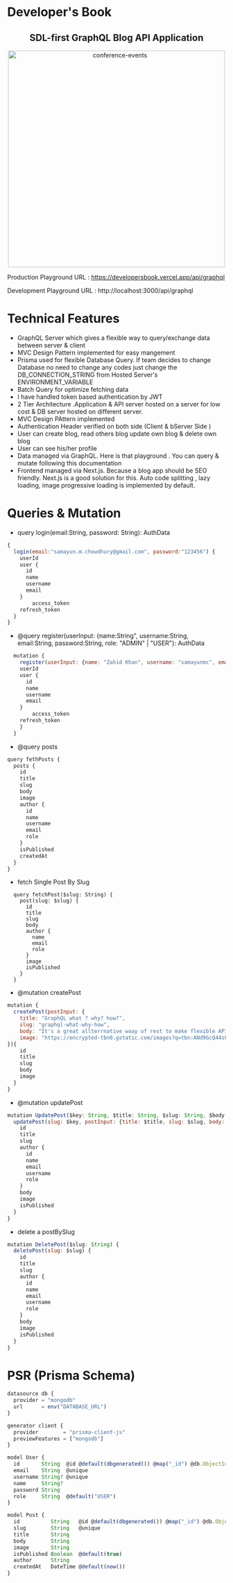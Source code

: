 # Developer's Book 

<h2 align="center"> SDL-first GraphQL Blog API Application </h2>

<p align="center">      
  <img src="https://miro.medium.com/max/6000/1*ZQywXQQMs32Dray68Sjptg.jpeg" alt="conference-events"  width="500px" /> </br>
</p>

Production Playground URL : https://developersbook.vercel.app/api/graphql

Development Playground URL : http://localhost:3000/api/graphql

# Technical Features

* GraphQL Server which gives a flexible way to query/exchange data between server & client
* MVC Design Pattern implemented for easy mangement
* Prisma used for flexible Database Query. If team decides to change Database no need to change any codes just change the DB_CONNECTION_STRING from Hosted Server's ENVIRONMENT_VARIABLE
* Batch Query for optimize fetching data
*  I have handled token based authentication by JWT
* 2 Tier Architecture .Application & API server hosted on a server for low cost & DB server hosted on different server.
* MVC Design PAttern implemented
* Authentication Header verified on both side (Client & bServer Side )
* User can create blog, read others blog update own blog & delete own blog
* User can see his/her profile
* Data managed via GraphQL. Here is that playground  . You can query & mutate following this documentation
* Frontend managed via Next.js. Because a blog app should be SEO friendly. Next.js is a good solution for this. Auto code splitting , lazy loading, image progressive loading is implemented by default. 


# Queries & Mutation
 * query login(email:String, password: String): AuthData
```js
{
  login(email:"samayun.m.chowdhury@gmail.com", password:"123456") {
    userId
    user {
      id
      name
      username
      email
    }
		access_token
    refresh_token
  }
}
```
*  @query register(userInput: {name:String", username:String, email:String, password:String, role: "ADMIN" | "USER"}: AuthData
```js
  mutation {
    register(userInput: {name: "Zahid Khan", username: "samayunmc", email: "samayun.m.chowdhury@gmail.com", password: "123456", role: "ADMIN"}) {
    userId
    user {
      id
      name
      username
      email
    }
		access_token
    refresh_token
    }
  }

```

* @query posts
```js
query fethPosts {
  posts {
    id
    title
    slug
    body
    image
    author {
      id
      name
      username
      email
      role
    }
    isPublished
    createdAt
  }
}

```
* fetch Single Post By Slug
```
  query fetchPost($slug: String) {
    post(slug: $slug) {
      id
      title
      slug
      body
      author {
        name
        email
        role
      }
      image
      isPublished
    }
  }
```
* @mutation createPost

```js
mutation {
  createPost(postInput: {
    title: "GraphQL what ? why? how?", 
    slug: "graphql-what-why-how", 
    body: "It's a great allterrnative waay of rest to make flexible API", 
    image: "https://encrypted-tbn0.gstatic.com/images?q=tbn:ANd9GcQ44sFJWGraHIV6K6lAGdC4IXmLElNaOjkgbQ&usqp=CAU"
}){
    id
    title
    slug
    body
    image
  }
}

```
* @mutation updatePost

```js
mutation UpdatePost($key: String, $title: String, $slug: String, $body: String, $image: String, $author: String, $isPublished: Boolean) {
  updatePost(slug: $key, postInput: {title: $title, slug: $slug, body: $body, image: $image, author: $author, isPublished: $isPublished}) {
    id
    title
    slug
    author {
      id
      name
      email
      username
      role
    }
    body
    image
    isPublished
  }
}

```

* delete a postBySlug 

```js
mutation DeletePost($slug: String) {
  deletePost(slug: $slug) {
    id
    title
    slug
    author {
      id
      name
      email
      username
      role
    }
    body
    image
    isPublished
  }
}
```


# PSR (Prisma Schema)

```js
datasource db {
  provider = "mongodb"
  url      = env("DATABASE_URL")
}

generator client {
  provider        = "prisma-client-js"
  previewFeatures = ["mongodb"]
}

model User {
  id       String  @id @default(dbgenerated()) @map("_id") @db.ObjectId
  email    String  @unique
  username String? @unique
  name     String?
  password String
  role     String  @default("USER")
}

model Post {
  id          String   @id @default(dbgenerated()) @map("_id") @db.ObjectId
  slug        String   @unique
  title       String
  body        String
  image       String
  isPublished Boolean  @default(true)
  author      String
  createdAt   DateTime @default(now())
}
```


```js


```